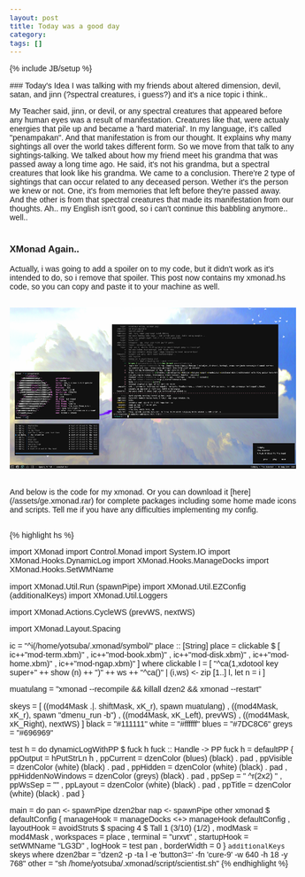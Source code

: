 ```yaml
---
layout: post
title: Today was a good day
category:
tags: []
---
```

{% include JB/setup %}
<head>
	<title>Spoiler HTML code</title>
	<style type="text/css">
body,input
	{
	font-family:"Trebuchet ms",arial;font-size:0.9em;
	bgcolor:#000000;
	}
.spoiler
	{
	border:1px solid #ddd;
	padding:1px;
	}
.spoiler .inner
	{
	border:1px solid #eee;
	padding:1px;margin:3px;
	}
	</style>
	<script type="text/javascript">
function showSpoiler(obj)
	{
	var inner = obj.parentNode.getElementsByTagName("div")[0];
	if (inner.style.display == "none")
		inner.style.display = "";
	else
		inner.style.display = "none";
	}
	</script>
</head>
### Today's Idea
I was talking with my friends about altered dimension, devil, satan, and jinn (?spectral creatures, i guess?) and it's a nice topic i think.. 

My Teacher said, jinn, or devil, or any spectral creatures that appeared before any human eyes was a result of manifestation. Creatures like that, were actualy energies that pile up and became a 'hard material'. In my language, it's called "penampakan". And that manifestation is from our thought. It explains why many sightings all over the world takes different form. So we move from that talk to any sightings-talking. We talked about how my friend meet his grandma that was passed away a long time ago. He said, it's not his grandma, but a spectral creatures that look like his grandma. We came to a conclusion. There're 2 type of sightings that can occur related to any deceased person. Wether it's the person we knew or not. One, it's from memories that left before they're passed away. And the other is from that spectral creatures that made its manifestation from our thoughts. Ah.. my English isn't good, so i can't continue this babbling anymore.. well..
<br>
<br>

### XMonad Again..

Actually, i was going to add a spoiler on to my code, but it didn't work as it's intended to do, so i remove that spoiler. This post now contains my xmonad.hs code, so you can copy and paste it to your machine as well. 
<br>
<br>
<p align="center"><img style="float: center" src=/img/today1.png /></p>

<br>
And below is the code for my xmonad. Or you can download it [here](/assets/ge.xmonad.rar) for complete packages including some home made icons and scripts. Tell me if you have any difficulties implementing my config.<br>
<br>

{% highlight hs %}

import XMonad 
import Control.Monad 
import System.IO 
import XMonad.Hooks.DynamicLog 
import XMonad.Hooks.ManageDocks 
import XMonad.Hooks.SetWMName 

import XMonad.Util.Run (spawnPipe)
import XMonad.Util.EZConfig (additionalKeys)
import XMonad.Util.Loggers

import XMonad.Actions.CycleWS (prevWS, nextWS)

import XMonad.Layout.Spacing

ic = "^i(/home/yotsuba/.xmonad/symbol/"
place :: [String]
place = clickable $ [ ic++"mod-term.xbm)"
		    , ic++"mod-book.xbm)"
		    , ic++"mod-disk.xbm)"
		    , ic++"mod-home.xbm)"
		    , ic++"mod-ngap.xbm)" ]
	where clickable l = [ "^ca(1,xdotool key super+" ++ show (n) ++ ")" ++ ws ++ "^ca()" |
				(i,ws) <- zip [1..] l,
				 let n = i ]

muatulang = "xmonad --recompile && killall dzen2 && xmonad --restart"

skeys = [ ((mod4Mask .|. shiftMask, 	xK_r), 		spawn muatulang)
	, ((mod4Mask, 			xK_r),		spawn "dmenu_run -b")
	, ((mod4Mask, 			xK_Left), 	prevWS)
	, ((mod4Mask, 			xK_Right),	nextWS)
	]
	black = "#111111"
white = "#ffffff"
blues = "#7DC8C6"
greys = "#696969"

test h = do
	dynamicLogWithPP $ fuck h
fuck :: Handle -> PP
fuck h = defaultPP
	{ ppOutput		= hPutStrLn h
	, ppCurrent		= dzenColor (blues) (black) . pad
	, ppVisible		= dzenColor (white) (black) . pad
	, ppHidden		= dzenColor (white) (black) . pad
	, ppHiddenNoWindows	= dzenColor (greys) (black) . pad
	, ppSep 		= " ^r(2x2) "
	, ppWsSep		= ""
	, ppLayout		= dzenColor (white) (black) . pad
	, ppTitle		= dzenColor (white) (black) . pad
	}

main = do
	pan <- spawnPipe dzen2bar
	nap <- spawnPipe other
xmonad $ defaultConfig
	{ manageHook = manageDocks <+> manageHook defaultConfig
	, layoutHook = avoidStruts $ spacing 4 $ Tall 1 (3/10) (1/2) 
	, modMask = mod4Mask
	, workspaces = place
	, terminal = "urxvt"
	, startupHook = setWMName "LG3D"
	, logHook = test pan
	, borderWidth = 0
	} `additionalKeys` skeys
	where dzen2bar 	= "dzen2 -p -ta l -e 'button3=' -fn 'cure-9' -w 640 -h 18 -y 768"
      		other	= "sh /home/yotsuba/.xmonad/script/scientist.sh"
{% endhighlight %}
